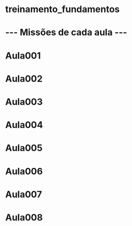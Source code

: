 # treinamento_fundamentos

# --- Missões de cada aula ---
# Aula001
# Aula002
# Aula003
# Aula004
# Aula005
# Aula006
# Aula007
# Aula008